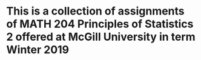 # This is a collection of assignments of MATH 204 Principles of Statistics 2 offered at McGill University in term Winter 2019

